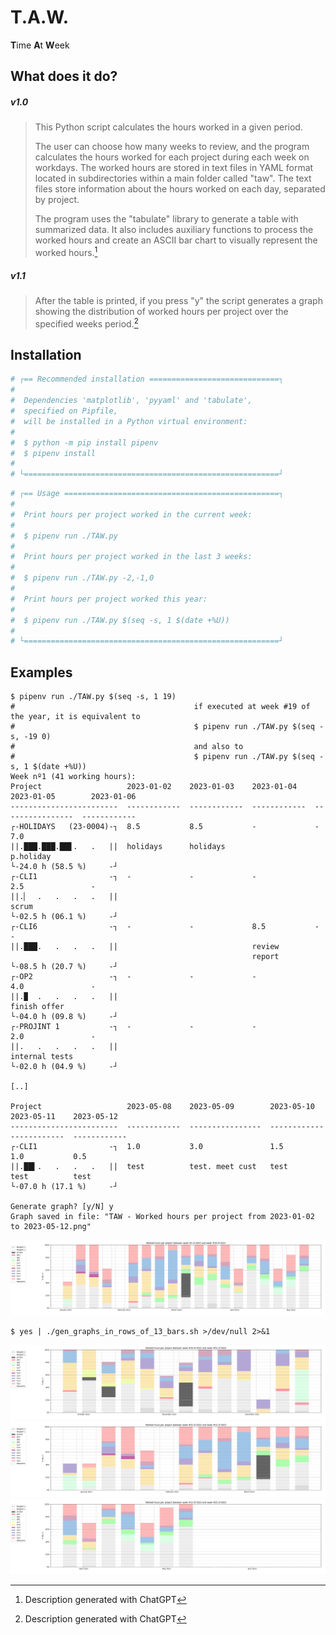 # T.A.W.

**T**ime **A**t **W**eek

## What does it do?

##### v1.0
> This Python script calculates the hours worked in a given period.
> 
> The user can choose how many weeks to review, and the program calculates the hours worked for each project during each week on workdays. The worked hours are stored in text files in YAML format located in subdirectories within a main folder called "taw". The text files store information about the hours worked on each day, separated by project.
> 
> The program uses the "tabulate" library to generate a table with summarized data. It also includes auxiliary functions to process the worked hours and create an ASCII bar chart to visually represent the worked hours.[^1]

##### v1.1
> After the table is printed, if you press "y" the script generates a graph showing the distribution of worked hours per project over the specified weeks period.[^1]

[^1]: Description generated with ChatGPT

## Installation

```python
# ┌== Recommended installation =============================┐
#
#  Dependencies 'matplotlib', 'pyyaml' and 'tabulate',
#  specified on Pipfile,
#  will be installed in a Python virtual environment:
#
#  $ python -m pip install pipenv
#  $ pipenv install
#
# └=========================================================┘
```
```python
# ┌== Usage ================================================┐
#
#  Print hours per project worked in the current week:
#
#  $ pipenv run ./TAW.py
#
#  Print hours per project worked in the last 3 weeks:
#
#  $ pipenv run ./TAW.py -2,-1,0
#
#  Print hours per project worked this year:
#
#  $ pipenv run ./TAW.py $(seq -s, 1 $(date +%U))
#
# └=========================================================┘
```

## Examples

```shell
$ pipenv run ./TAW.py $(seq -s, 1 19)
#                                        if executed at week #19 of the year, it is equivalent to
#                                        $ pipenv run ./TAW.py $(seq -s, -19 0)
#                                        and also to
#                                        $ pipenv run ./TAW.py $(seq -s, 1 $(date +%U))
Week nº1 (41 working hours):
Project                   2023-01-02    2023-01-03    2023-01-04    2023-01-05        2023-01-06
------------------------  ------------  ------------  ------------  ----------------  ------------
┌-HOLIDAYS   (23-0004)-┐  8.5           8.5           -             -                 7.0
||.███.███.██▋.   .   ||  holidays      holidays                                      p.holiday
└-24.0 h (58.5 %)     -┘
┌-CLI1                -┐  -             -             -             2.5               -
||.▏  .   .   .   .   ||                                            scrum
└-02.5 h (06.1 %)     -┘
┌-CLI6                -┐  -             -             8.5           -                 -
||.███.   .   .   .   ||                              review
                                                      report
└-08.5 h (20.7 %)     -┘
┌-OP2                 -┐  -             -             -             4.0               -
||.▉  .   .   .   .   ||                                            finish offer
└-04.0 h (09.8 %)     -┘
┌-PROJINT 1           -┐  -             -             -             2.0               -
||.   .   .   .   .   ||                                            internal tests
└-02.0 h (04.9 %)     -┘

[..]

Project                   2023-05-08    2023-05-09        2023-05-10    2023-05-11    2023-05-12
------------------------  ------------  ----------------  ------------  ------------  ------------
┌-CLI1                -┐  1.0           3.0               1.5           1.0           0.5
||.██▍.   .   .   .   ||  test          test. meet cust   test          test          test
└-07.0 h (17.1 %)     -┘

Generate graph? [y/N] y
Graph saved in file: "TAW - Worked hours per project from 2023-01-02 to 2023-05-12.png"
```

![](TAW&#32;-&#32;2023&#32;-&#32;Worked&#32;hours&#32;per&#32;project&#32;from&#32;2023-01-02&#32;to&#32;2023-05-12.png)


```shell
$ yes | ./gen_graphs_in_rows_of_13_bars.sh >/dev/null 2>&1
```

![](TAW&#32;-&#32;Worked&#32;hours&#32;per&#32;project&#32;from&#32;2022-09-26&#32;to&#32;2022-12-23.png)
![](TAW&#32;-&#32;Worked&#32;hours&#32;per&#32;project&#32;from&#32;2022-12-26&#32;to&#32;2023-03-24.png)
![](TAW&#32;-&#32;Worked&#32;hours&#32;per&#32;project&#32;from&#32;2023-03-27&#32;to&#32;2023-06-23.png)
